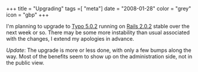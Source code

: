 +++
title = "Upgrading"
tags =[ "meta"]
date = "2008-01-28"
color = "grey"
icon = "gbp"
+++

I'm planning to upgrade to [Typo 5.0.2](http://typosphere.org/]) running on [Rails 2.0.2](http://www.slashdotdash.net/articles/2007/12/03/rails-2-upgrade-notes)  stable over the next week or so. There may be some more instability than usual associated with the changes, I extend my apologies in advance. 

*Update*: The upgrade is more or less done, with only a few bumps along the way. Most of the benefits seem to show up on the administration side, not in the public view.